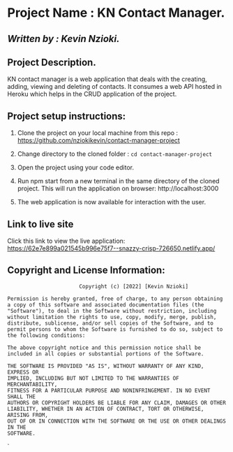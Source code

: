 # **Project Name : KN Contact Manager.**
## *Written by : Kevin Nzioki.*

## **Project Description.**
KN contact manager is a web application that deals with the creating, adding, viewing and deleting of contacts. It consumes a web API hosted in Heroku which helps in the CRUD application of the project.

## **Project setup instructions:**
1. Clone the project on your local machine from this repo : https://github.com/nziokikevin/contact-manager-project

2. Change directory to the cloned folder : 
               `cd contact-manager-project`

3. Open the project using your code editor.

4. Run npm start from a new terminal in the same directory of the cloned project. This will run the application on browser:
            http://localhost:3000

5. The web application is now available for interaction with the user.

## **Link to live site**
Click this link to view the live application: https://62e7e899a021545b996e75f7--snazzy-crisp-726650.netlify.app/

## **Copyright and License Information:**
                           Copyright (c) [2022] [Kevin Nzioki]

    Permission is hereby granted, free of charge, to any person obtaining a copy of this software and associated documentation files (the "Software"), to deal in the Software without restriction, including without limitation the rights to use, copy, modify, merge, publish, distribute, sublicense, and/or sell copies of the Software, and to permit persons to whom the Software is furnished to do so, subject to the following conditions:
    
    The above copyright notice and this permission notice shall be included in all copies or substantial portions of the Software.

    THE SOFTWARE IS PROVIDED "AS IS", WITHOUT WARRANTY OF ANY KIND, EXPRESS OR
    IMPLIED, INCLUDING BUT NOT LIMITED TO THE WARRANTIES OF MERCHANTABILITY,
    FITNESS FOR A PARTICULAR PURPOSE AND NONINFRINGEMENT. IN NO EVENT SHALL THE
    AUTHORS OR COPYRIGHT HOLDERS BE LIABLE FOR ANY CLAIM, DAMAGES OR OTHER
    LIABILITY, WHETHER IN AN ACTION OF CONTRACT, TORT OR OTHERWISE, ARISING FROM,
    OUT OF OR IN CONNECTION WITH THE SOFTWARE OR THE USE OR OTHER DEALINGS IN THE
    SOFTWARE.

`